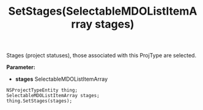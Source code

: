 ﻿---
uid: crmscript_ref_NSProjectTypeEntity_SetStages
title: SetStages(SelectableMDOListItemArray stages)
intellisense: NSProjectTypeEntity.SetStages
keywords: NSProjectTypeEntity, GetStages
so.topic: reference
---

Stages (project statuses), those associated with this ProjType are selected.

**Parameter:** 
 - **stages** SelectableMDOListItemArray

```crmscript
NSProjectTypeEntity thing;
SelectableMDOListItemArray stages;
thing.SetStages(stages);
```


